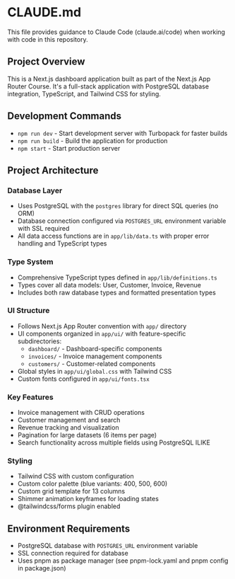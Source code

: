 # CLAUDE.md

This file provides guidance to Claude Code (claude.ai/code) when working with code in this repository.

## Project Overview

This is a Next.js dashboard application built as part of the Next.js App Router Course. It's a full-stack application with PostgreSQL database integration, TypeScript, and Tailwind CSS for styling.

## Development Commands

- `npm run dev` - Start development server with Turbopack for faster builds
- `npm run build` - Build the application for production
- `npm start` - Start production server

## Project Architecture

### Database Layer
- Uses PostgreSQL with the `postgres` library for direct SQL queries (no ORM)
- Database connection configured via `POSTGRES_URL` environment variable with SSL required
- All data access functions are in `app/lib/data.ts` with proper error handling and TypeScript types

### Type System
- Comprehensive TypeScript types defined in `app/lib/definitions.ts`
- Types cover all data models: User, Customer, Invoice, Revenue
- Includes both raw database types and formatted presentation types

### UI Structure
- Follows Next.js App Router convention with `app/` directory
- UI components organized in `app/ui/` with feature-specific subdirectories:
  - `dashboard/` - Dashboard-specific components
  - `invoices/` - Invoice management components
  - `customers/` - Customer-related components
- Global styles in `app/ui/global.css` with Tailwind CSS
- Custom fonts configured in `app/ui/fonts.tsx`

### Key Features
- Invoice management with CRUD operations
- Customer management and search
- Revenue tracking and visualization
- Pagination for large datasets (6 items per page)
- Search functionality across multiple fields using PostgreSQL ILIKE

### Styling
- Tailwind CSS with custom configuration
- Custom color palette (blue variants: 400, 500, 600)
- Custom grid template for 13 columns
- Shimmer animation keyframes for loading states
- @tailwindcss/forms plugin enabled

## Environment Requirements

- PostgreSQL database with `POSTGRES_URL` environment variable
- SSL connection required for database
- Uses pnpm as package manager (see pnpm-lock.yaml and pnpm config in package.json)